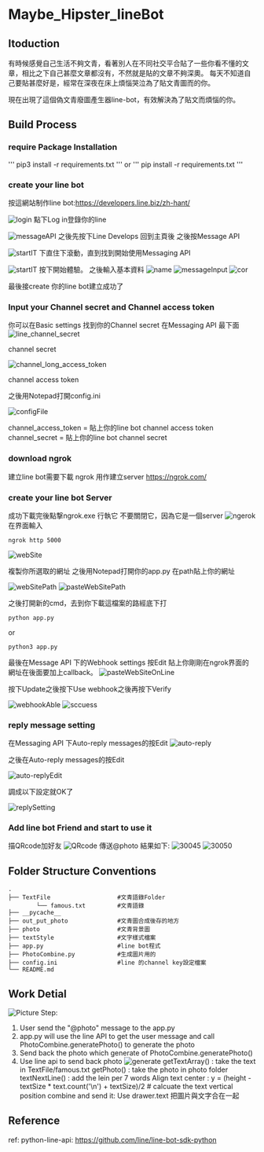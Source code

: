 # Maybe_Hipster_lineBot

## Itoduction
有時候感覺自己生活不夠文青，看著別人在不同社交平合貼了一些你看不懂的文章，相比之下自己甚麼文章都沒有，不然就是貼的文章不夠深奧。
每天不知道自己要貼甚麼好是，經常在深夜在床上煩惱哭泣為了貼文青圖而的你。

現在出現了這個偽文青廢圖產生器line-bot，有效解決為了貼文而煩惱的你。

## Build Process
### require Package Installation
'''
pip3 install -r requirements.txt
'''
or
'''
pip install -r requirements.txt
'''
### create your line bot

按這網站制作line bot:https://developers.line.biz/zh-hant/

![login](https://user-images.githubusercontent.com/72925954/122883848-28d86400-d370-11eb-8f1f-261f933f8108.PNG)
點下Log in登錄你的line

![messageAPI](https://user-images.githubusercontent.com/72925954/122884059-56251200-d370-11eb-9843-5fad7287e3cf.PNG)
之後先按下Line Develops 回到主頁後
之後按Message API

![startIT](https://user-images.githubusercontent.com/72925954/122884199-7bb21b80-d370-11eb-8a3d-c809b39ade4a.PNG)
下直住下滾動，直到找到開始使用Messaging API 

![startIT](https://user-images.githubusercontent.com/72925954/122885450-ad77b200-d371-11eb-9d4b-39cb59ddda5e.PNG)
按下開始體驗。
之後輸入基本資料
![name](https://user-images.githubusercontent.com/72925954/122885502-b9637400-d371-11eb-99fb-3c977650101e.PNG)
![messageInput](https://user-images.githubusercontent.com/72925954/122885510-bb2d3780-d371-11eb-9e44-c64ce506b464.PNG)
![cor](https://user-images.githubusercontent.com/72925954/122885577-c97b5380-d371-11eb-9de7-088a5caf1fe3.PNG)

最後接create
你的line bot建立成功了
### Input your Channel secret and Channel access token
你可以在Basic settings 找到你的Channel secret
在Messaging API 最下面
![line_channel_secret](https://user-images.githubusercontent.com/72925954/122888144-25df7280-d374-11eb-818f-09a470f7341d.PNG)

channel secret

![channel_long_access_token](https://user-images.githubusercontent.com/72925954/122888156-27a93600-d374-11eb-965e-7f3284db2982.PNG)

channel access token

之後用Notepad打開config.ini

![configFile](https://user-images.githubusercontent.com/72925954/122888607-97b7bc00-d374-11eb-8476-98506ae1d84d.PNG)

channel_access_token = 貼上你的line bot channel access token
channel_secret = 貼上你的line bot channel secret
### download ngrok
建立line bot需要下載 ngrok 用作建立server
https://ngrok.com/

### create your line bot Server
成功下載完後點撃ngrok.exe 行執它
不要關閉它，因為它是一個server
![ngerok](https://user-images.githubusercontent.com/72925954/122889799-b1a5ce80-d375-11eb-877f-ea24370c3f4f.PNG)
在界面輸入
```
ngrok http 5000
```

![webSite](https://user-images.githubusercontent.com/72925954/122890205-0d705780-d376-11eb-81bb-b48e15c3f317.PNG)

複製你所選取的網址
之後用Notepad打開你的app.py
在path貼上你的網址

![webSitePath](https://user-images.githubusercontent.com/72925954/122890757-8ec7ea00-d376-11eb-9dba-daa125bc2c04.PNG)
![pasteWebSitePath](https://user-images.githubusercontent.com/72925954/122890777-925b7100-d376-11eb-9441-11eb9daf2bcc.PNG)

之後打開新的cmd，去到你下載這檔案的路經底下打
```
python app.py
```
or
```
python3 app.py
```
最後在Message API 下的Webhook settings 按Edit
貼上你剛剛在ngrok界面的網址在後面要加上callback。
![pasteWebSiteOnLine](https://user-images.githubusercontent.com/72925954/122891942-8623e380-d377-11eb-8ffc-5864ca8db309.PNG)

按下Update之後按下Use webhook之後再按下Verify

![webhookAble](https://user-images.githubusercontent.com/72925954/122892652-27ab3500-d378-11eb-9169-fff479638931.PNG)
![sccuess](https://user-images.githubusercontent.com/72925954/122892760-40b3e600-d378-11eb-9e49-d235cc7bf741.PNG)



### reply message setting
在Messaging API 下Auto-reply messages的按Edit
![auto-reply](https://user-images.githubusercontent.com/72925954/122893337-d3ed1b80-d378-11eb-9d59-0360d83cca4b.PNG)

之後在Auto-reply messages的按Edit

![auto-replyEdit](https://user-images.githubusercontent.com/72925954/122893507-fa12bb80-d378-11eb-979f-e250ec281c2f.PNG)

調成以下設定就OK了

![replySetting](https://user-images.githubusercontent.com/72925954/122893707-26c6d300-d379-11eb-9586-344640f82b92.PNG)


### Add line bot Friend and start to use it
描QRcode加好友
![QRcode](https://user-images.githubusercontent.com/72925954/122892835-53c6b600-d378-11eb-8c93-c58cb1a70cd7.PNG)
傳送@photo
結果如下:
![30045](https://user-images.githubusercontent.com/72925954/122894204-9210a500-d379-11eb-9e95-c4b4044c671b.jpg)
![30050](https://user-images.githubusercontent.com/72925954/122894214-9341d200-d379-11eb-8391-dba2aeb4f6a6.jpg)

## Folder Structure Conventions
```
.
├── TextFile                   #文青語錄Folder
        └── famous.txt         #文青語錄
├── __pycache__                
├── out_put_photo              #文青圖合成後存的地方
├── photo                      #文青背景圖
├── textStyle                  #文字樣式檔案
├── app.py                     #line bot程式
├── PhotoCombine.py            #生成圖片用的
├── config.ini                 #line 的channel key設定檔案
└── README.md

```

## Work Detial

![Picture](https://user-images.githubusercontent.com/72925954/122915837-c8a4ea80-d38e-11eb-9baf-7664c0c64e0b.jpg)
Step:
1. User send the "@photo" message to the app.py  
2. app.py will use the line API to get the user message and call PhotoCombine.generatePhoto() to generate the photo
3. Send back the photo which generate of PhotoCombine.generatePhoto()
4. Use line api to send back photo
![generate](https://user-images.githubusercontent.com/72925954/122918924-3d2d5880-d392-11eb-896c-3ac2eaf23f7e.PNG)
getTextArray() : take the text in TextFile/famous.txt
getPhoto() : take the photo in photo folder
textNextLine() : add the lein per 7 words
Align text center : y = (height - textSize * text.count('\n') + textSize)/2 # calcuate the text vertical position
combine and send it: Use drawer.text 把圖片與文字合在一起

## Reference
ref: python-line-api: https://github.com/line/line-bot-sdk-python

